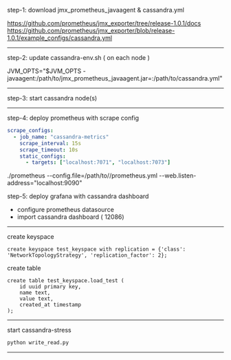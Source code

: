 step-1:
download jmx_prometheus_javaagent & cassandra.yml

https://github.com/prometheus/jmx_exporter/tree/release-1.0.1/docs
https://github.com/prometheus/jmx_exporter/blob/release-1.0.1/example_configs/cassandra.yml

---

step-2: update cassandra-env.sh ( on each node )

JVM_OPTS="$JVM_OPTS -javaagent:/path/to/jmx_prometheus_javaagent.jar=<port>:/path/to/cassandra.yml"

---

step-3: start cassandra node(s)

---

step-4: deploy prometheus with scrape config

```yaml
scrape_configs:
  - job_name: "cassandra-metrics"
    scrape_interval: 15s
    scrape_timeout: 10s
    static_configs:
      - targets: ["localhost:7071", "localhost:7073"]
```

./prometheus --config.file=/path/to//prometheus.yml --web.listen-address="localhost:9090"

step-5: deploy grafana with cassandra dashboard

- configure prometheus datasource
- import cassandra dashboard ( 12086)

---

create keyspace

```cql
create keyspace test_keyspace with replication = {'class': 'NetworkTopologyStrategy', 'replication_factor': 2};
```

create table

```cql
create table test_keyspace.load_test (
    id uuid primary key,
    name text,
    value text,
    created_at timestamp
);
```

---

start cassandra-stress

```bash
python write_read.py
```

---
